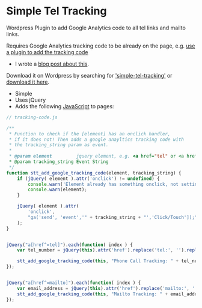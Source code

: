 # Simple Tel Tracking

Wordpress Plugin to add Google Analytics code to all tel links and mailto links.

Requires Google Analytics tracking code to be already on the page, e.g. [use a plugin to add the tracking code](https://en-gb.wordpress.org/plugins/ga-google-analytics/)

- I wrote a [blog post about this](https://www.harrymt.com/blog/2017/11/10/add-google-analytics-code-to-tel-links-wordpress.html).

Download it on Wordpress by searching for ['simple-tel-tracking'](https://wordpress.org/plugins/simple-tel-tracking) or [download it here](https://downloads.wordpress.org/plugin/simple-tel-tracking.zip).


- Simple
- Uses jQuery
- Adds the following [JavaScript](tracking-code.js) to pages:

```javascript
// tracking-code.js

/**
 * Function to check if the [element] has an onclick handler,
 * if it does not! Then adds a google anayltics tracking code with
 * the tracking_string param as event.
 *
 * @param element         jquery element, e.g. <a href="tel" or <a href="mailto" 
 * @param tracking_string Event String
 */
function stt_add_google_tracking_code(element, tracking_string) {
    if (jQuery( element ).attr('onclick') != undefined) {
        console.warn('Element already has something onclick, not setting Tracking code for the following element:');
        console.warn(element);
    }

    jQuery( element ).attr(
        'onclick',
        "ga('send', 'event','" + tracking_string + "','Click/Touch']);"
    );
}


jQuery("a[href^=tel]").each(function( index ) {
    var tel_number = jQuery(this).attr('href').replace('tel:', '').replace(';', '');

    stt_add_google_tracking_code(this, "Phone Call Tracking: " + tel_number);
});


jQuery("a[href^=mailto]").each(function( index ) {
    var email_address = jQuery(this).attr('href').replace('mailto:', '').replace(';', '');
    stt_add_google_tracking_code(this, "Mailto Tracking: " + email_address);
});

```
